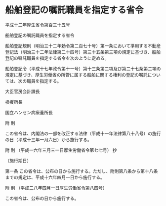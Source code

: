 # 船舶登記の嘱託職員を指定する省令

平成十二年厚生省令第百三十五号

船舶登記の嘱託職員を指定する省令

船舶登記規則（明治三十二年勅令第二百七十号）第一条において準用する不動産登記法（明治三十二年法律第二十四号）第三十五条第三項の規定に基づき、船舶登記の嘱託職員を指定する省令を次のように定める。

船舶登記令（平成十七年政令第十一号）第十三条第二項及び第二十七条第二項の規定に基づき、厚生労働省の所管に属する船舶に関する権利の登記の嘱託については、次の職員を指定する。

大臣官房会計課長

検疫所長

国立ハンセン病療養所長

附 則

この省令は、内閣法の一部を改正する法律（平成十一年法律第八十八号）の施行の日（平成十三年一月六日）から施行する。

附 則 （平成一六年三月三一日厚生労働省令第七七号） 抄

（施行期日）

第一条 この省令は、公布の日から施行する。ただし、附則第八条から第十八条までの規定は、平成十六年四月一日から施行する。

附 則 （平成二八年四月一日厚生労働省令第八四号）

この省令は、公布の日から施行する。
